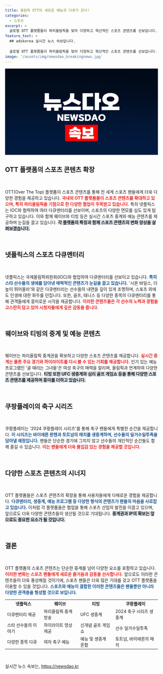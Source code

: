 ```yaml
---
title: 올림픽 OTT의 새로운 예능과 다큐가 온다!
categories:
  - 스포츠
excerpt: >
  글로벌 OTT 플랫폼들이 파리올림픽을 맞아 다양하고 혁신적인 스포츠 콘텐츠를 선보입니다. 넷플릭스의 스타 선수 다큐, 웨이브의 실시간 중계, 티빙의 UFC 생중계 등, 스포츠 팬들을 위한 풍성한 볼거리가 기다립니다!
feature_text: >
  ## adskorea 실시간 뉴스 속보입니다.

  글로벌 OTT 플랫폼들이 파리올림픽을 맞아 다양하고 혁신적인 스포츠 콘텐츠를 선보입니다. 넷플릭스의 스타 선수 다큐, 웨이브의 실시간 중계, 티빙의 UFC 생중계 등, 스포츠 팬들을 위한 풍성한 볼거리가 기다립니다!
image: '/assets/img/newsdao_breakingnews.jpg'
---
```


<p><img src="/assets/img/newsdao_breakingnews.jpg" alt="adskorea 속보" /></p>

<h2 data-ke-size="size26">OTT 플랫폼의 스포츠 콘텐츠 확장</h2>

<p data-ke-size="size16">&nbsp;</p>

<p>OTT(Over The Top) 플랫폼이 스포츠 콘텐츠를 통해 전 세계 스포츠 팬들에게 더욱 다양한 경험을 제공하고 있습니다. <b><span style="color: #ee2323;">국내외 OTT 플랫폼들이 스포츠 콘텐츠를 확대하고 있으며, 특히 파리올림픽을 기점으로 한 다양한 협업이 주목받고 있습니다.</span></b> 특히 넷플릭스는 IOC와 협력하여 여러 다큐멘터리를 선보이며, 스포츠의 다양한 면모를 심도 있게 탐구하고 있습니다. 이와 함께 웨이브와 티빙 등은 실시간 스포츠 중계와 예능 콘텐츠를 제공하며 눈길을 끌고 있습니다. <b><span style="background-color: #21538527;">각 플랫폼의 특징과 함께 스포츠 콘텐츠의 변화 양상을 살펴보겠습니다.</span></b></p>

<p data-ke-size="size16">&nbsp;</p>

<h2 data-ke-size="size26">넷플릭스의 스포츠 다큐멘터리</h2>

<p data-ke-size="size16">&nbsp;</p>

<p>넷플릭스는 국제올림픽위원회(IOC)와 협업하여 다큐멘터리를 선보이고 있습니다. <b><span style="color: #1a5490;">특히 스타 선수들의 생애를 담아낸 매력적인 콘텐츠가 눈길을 끌고 있습니다.</span></b> '시몬 바일스, 더 높이 뛰어올라'와 같은 다큐멘터리는 선수들의 내면을 깊이 있게 조명하며, 스포츠 외에도 인생에 대한 화두를 던집니다. 또한, 골프, 테니스 등 다양한 종목의 다큐멘터리를 통해 관객들에게 흥미로운 시각을 제공합니다. <b><span style="color: #ee2323;">이러한 콘텐츠들은 각 선수의 노력과 경험을 고스란히 담고 있어 시청자들에게 깊은 감동을 줍니다.</span></b></p>

<p data-ke-size="size16">&nbsp;</p>

<h2 data-ke-size="size26">웨이브와 티빙의 중계 및 예능 콘텐츠</h2>

<p data-ke-size="size16">&nbsp;</p>

<p>웨이브는 파리올림픽 중계권을 확보하고 다양한 스포츠 콘텐츠를 제공합니다. <b><span style="color: #ee2323;">실시간 중계는 물론 주요 경기와 하이라이트를 다시 볼 수 있는 기회를 제공합니다.</span></b> 인기 있는 예능 프로그램인 '골 때리는 그녀들'은 여성 축구의 매력을 알리며, 올림픽과 연계하여 다양한 콘텐츠를 선보입니다. <b><span style="background-color: #21538527;">티빙 또한 UFC 생중계와 심리 골프 게임쇼 등을 통해 다양한 스포츠 콘텐츠를 제공하며 흥미를 더하고 있습니다.</span></b></p>

<p data-ke-size="size16">&nbsp;</p>

<h2 data-ke-size="size26">쿠팡플레이의 축구 시리즈</h2>

<p data-ke-size="size16">&nbsp;</p>

<p>쿠팡플레이는 '2024 쿠팡플레이 시리즈'를 통해 축구 팬들에게 특별한 순간을 제공합니다. <b><span style="color: #1a5490;">이 시리즈는 바이에른 뮌헨과 토트넘의 매치를 생중계하며, 선수들의 일거수일투족을 담아낼 예정입니다.</span></b> 팬들은 단순한 경기에 그치지 않고 선수들의 개인적인 순간들도 함께 즐길 수 있습니다. <b><span style="color: #ee2323;">이는 팬들에게 더욱 몰입감 있는 경험을 제공할 것입니다.</span></b></p>

<p data-ke-size="size16">&nbsp;</p>

<h2 data-ke-size="size26">다양한 스포츠 콘텐츠의 시너지</h2>

<p data-ke-size="size16">&nbsp;</p>

<p>OTT 플랫폼들은 스포츠 콘텐츠의 확장을 통해 사용자들에게 다채로운 경험을 제공합니다. <b><span style="color: #1a5490;">다큐멘터리, 생중계, 예능 프로그램 등 다양한 형식의 콘텐츠가 팬들의 마음을 사로잡고 있습니다.</span></b> 이처럼 각 플랫폼들은 협업을 통해 스포츠 산업의 발전을 이끌고 있으며, 앞으로도 더욱 다양한 콘텐츠들이 생산될 것으로 기대됩니다. <b><span style="background-color: #21538527;">중계권과 IP의 확보는 앞으로도 중요한 요소가 될 것입니다.</span></b></p>

<p data-ke-size="size16">&nbsp;</p>

<h2 data-ke-size="size26">결론</h2>

<p data-ke-size="size16">&nbsp;</p>

<p>OTT 플랫폼의 스포츠 콘텐츠는 단순한 중계를 넘어 다양한 요소를 포함하고 있습니다. <b><span style="color: #ee2323;">이러한 변화는 스포츠 팬들에게 새로운 즐거움과 감동을 선사합니다.</span></b> 앞으로도 이러한 콘텐츠들이 더욱 풍성해질 것이기에, 스포츠 팬들은 더욱 많은 기대를 갖고 OTT 플랫폼을 이용할 수 있을 것입니다. <b><span style="color: #1a5490;">스포츠와 예능이 결합한 이러한 콘텐츠들은 팬들뿐만 아니라 다양한 관객층을 형성할 것으로 보입니다.</span></b></p>

<table style="width: 100%;">
    <tr>
        <td style="text-align: center; height: 17px;"><b>넷플릭스</b></td>
        <td style="text-align: center; height: 17px;"><b>웨이브</b></td>
        <td style="text-align: center; height: 17px;"><b>티빙</b></td>
        <td style="text-align: center; height: 17px;"><b>쿠팡플레이</b></td>
    </tr>
    <tr>
        <td>다큐멘터리 제공</td>
        <td>파리올림픽 중계방송</td>
        <td>UFC 생중계</td>
        <td>2024 축구 시리즈 생중계</td>
    </tr>
    <tr>
        <td>스타 선수들의 이야기</td>
        <td>하이라이트 영상 제공</td>
        <td>신개념 골프 게임쇼</td>
        <td>선수 일거수일투족</td>
    </tr>
    <tr>
        <td>다양한 종목 다큐</td>
        <td>여자 축구 예능</td>
        <td>예능 및 생중계 혼합</td>
        <td>토트넘, 바이에른의 매치</td>
    </tr>
</table>

<p data-ke-size="size16">&nbsp;</p>
실시간 뉴스 속보는, <a href="https://newsdao.kr" rel="dofollow">https://newsdao.kr</a>


